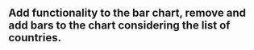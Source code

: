## Add functionality to the bar chart, remove and add bars to the chart considering the list of countries.
